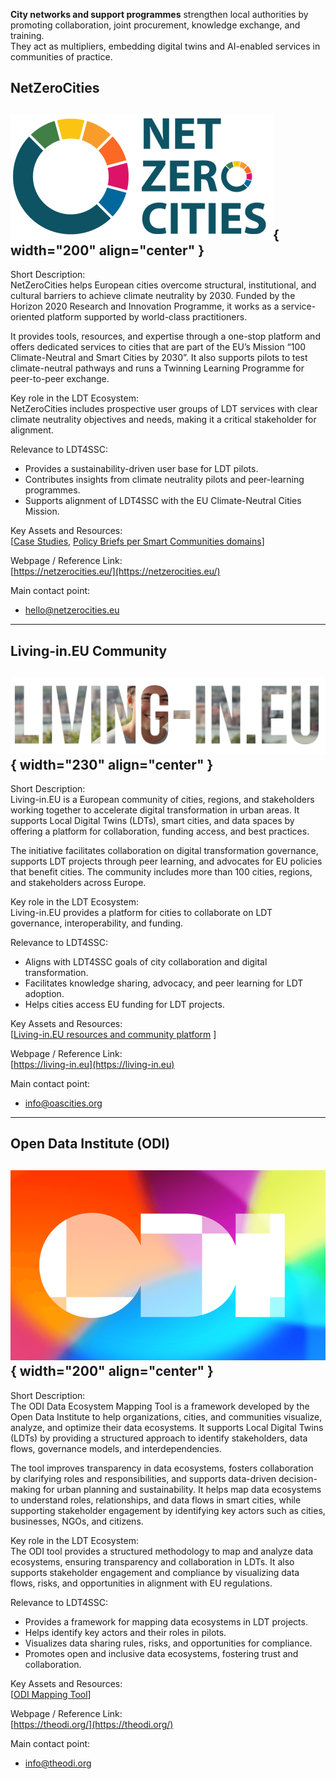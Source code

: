 **City networks and support programmes** strengthen local authorities by promoting collaboration, joint procurement, knowledge exchange, and training.  
They act as multipliers, embedding digital twins and AI-enabled services in communities of practice.  

## NetZeroCities  

![NetZeroCities Logo](../assets/net_zero_cities_logo.png){ width="200" align="center" }  
---  

Short Description:  
NetZeroCities helps European cities overcome structural, institutional, and cultural barriers to achieve climate neutrality by 2030. Funded by the Horizon 2020 Research and Innovation Programme, it works as a service-oriented platform supported by world-class practitioners.  

It provides tools, resources, and expertise through a one-stop platform and offers dedicated services to cities that are part of the EU’s Mission “100 Climate-Neutral and Smart Cities by 2030”. It also supports pilots to test climate-neutral pathways and runs a Twinning Learning Programme for peer-to-peer exchange.  

Key role in the LDT Ecosystem:  
NetZeroCities includes prospective user groups of LDT services with clear climate neutrality objectives and needs, making it a critical stakeholder for alignment.  

Relevance to LDT4SSC:  
- Provides a sustainability-driven user base for LDT pilots.  
- Contributes insights from climate neutrality pilots and peer-learning programmes.  
- Supports alignment of LDT4SSC with the EU Climate-Neutral Cities Mission.  

Key Assets and Resources:  
[[Case Studies](https://netzerocities.eu/results-publications/), [Policy Briefs per Smart Communities domains](https://netzerocities.eu/results-publications/)]

Webpage / Reference Link:  
[https://netzerocities.eu/](https://netzerocities.eu/)  

Main contact point:  
- hello@netzerocities.eu  


---

## Living-in.EU Community  

![Living-in.EU Logo](../assets/livingineu_logo.png){ width="230" align="center" }  
---  

Short Description:  
Living-in.EU is a European community of cities, regions, and stakeholders working together to accelerate digital transformation in urban areas. It supports Local Digital Twins (LDTs), smart cities, and data spaces by offering a platform for collaboration, funding access, and best practices.  

The initiative facilitates collaboration on digital transformation governance, supports LDT projects through peer learning, and advocates for EU policies that benefit cities. The community includes more than 100 cities, regions, and stakeholders across Europe.  

Key role in the LDT Ecosystem:  
Living-in.EU provides a platform for cities to collaborate on LDT governance, interoperability, and funding.  

Relevance to LDT4SSC:  
- Aligns with LDT4SSC goals of city collaboration and digital transformation.  
- Facilitates knowledge sharing, advocacy, and peer learning for LDT adoption.  
- Helps cities access EU funding for LDT projects.  

Key Assets and Resources:  
[[Living-in.EU resources and community platform](https://living-in.eu/) ] 

Webpage / Reference Link:  
[https://living-in.eu](https://living-in.eu)  

Main contact point:  
- info@oascities.org 


---

## Open Data Institute (ODI)  

![ODI Logo](../assets/ODI_logo.png){ width="200" align="center" }  
---  

Short Description:  
The ODI Data Ecosystem Mapping Tool is a framework developed by the Open Data Institute to help organizations, cities, and communities visualize, analyze, and optimize their data ecosystems. It supports Local Digital Twins (LDTs) by providing a structured approach to identify stakeholders, data flows, governance models, and interdependencies.  

The tool improves transparency in data ecosystems, fosters collaboration by clarifying roles and responsibilities, and supports data-driven decision-making for urban planning and sustainability. It helps map data ecosystems to understand roles, relationships, and data flows in smart cities, while supporting stakeholder engagement by identifying key actors such as cities, businesses, NGOs, and citizens.  

Key role in the LDT Ecosystem:  
The ODI tool provides a structured methodology to map and analyze data ecosystems, ensuring transparency and collaboration in LDTs. It also supports stakeholder engagement and compliance by visualizing data flows, risks, and opportunities in alignment with EU regulations.  

Relevance to LDT4SSC:  
- Provides a framework for mapping data ecosystems in LDT projects.  
- Helps identify key actors and their roles in pilots.  
- Visualizes data sharing rules, risks, and opportunities for compliance.  
- Promotes open and inclusive data ecosystems, fostering trust and collaboration.  

Key Assets and Resources:  
[[ODI Mapping Tool](https://theodi.org/insights/tools/data-ecosystem-mapping-tool/)]  

Webpage / Reference Link:  
[https://theodi.org/](https://theodi.org/)  

Main contact point:  
- info@theodi.org  
